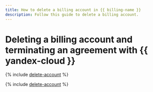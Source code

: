```yaml
---
title: How to delete a billing account in {{ billing-name }}
description: Follow this guide to delete a billing account.
---
```


# Deleting a billing account and terminating an agreement with {{ yandex-cloud }}

{% include [delete-account](../../_includes/billing/billing-delete-account.md) %}

{% include [delete-account](../../_includes/billing/billing-delete-account-see-also.md) %}
